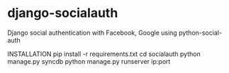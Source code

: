 # django-socialauth
Django social authentication with Facebook, Google using python-social-auth

INSTALLATION
 pip install -r requirements.txt
 cd socialauth
 python manage.py syncdb
 python manage.py runserver ip:port
